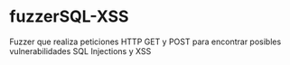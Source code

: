 # fuzzerSQL-XSS
Fuzzer que realiza peticiones HTTP GET y POST para encontrar posibles vulnerabilidades SQL Injections y XSS
